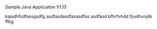 
Sample Java Applicaiton V1.13

kajsdhfsdfassgsdfg
asdfasdasdfasasdfas
asdfasd
bfhrfvhdd
fjiudhvnjdk
ffbg
